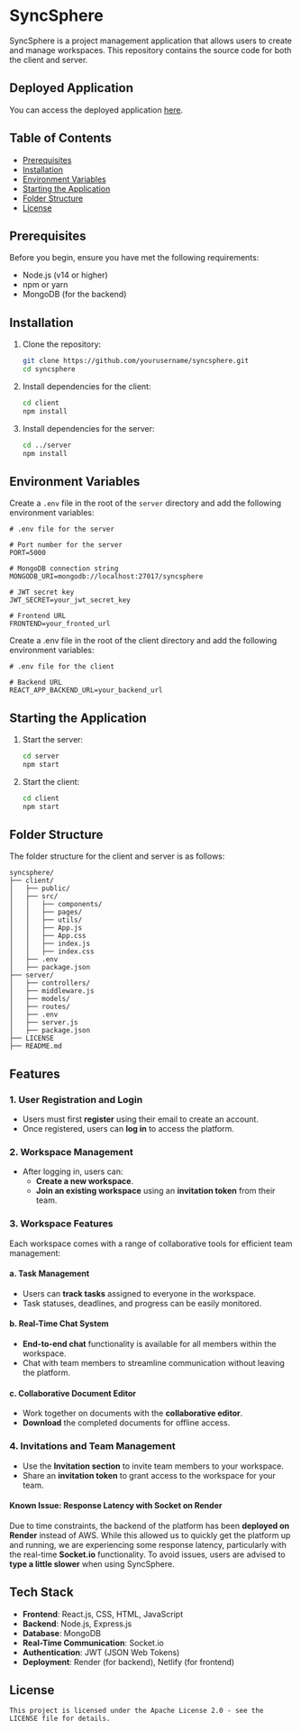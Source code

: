 # SyncSphere

SyncSphere is a project management application that allows users to create and manage workspaces. This repository contains the source code for both the client and server.

## Deployed Application

You can access the deployed application [here](https://syncsphere.netlify.app/).

## Table of Contents

- [Prerequisites](#prerequisites)
- [Installation](#installation)
- [Environment Variables](#environment-variables)
- [Starting the Application](#starting-the-application)
- [Folder Structure](#folder-structure)
- [License](#license)

## Prerequisites

Before you begin, ensure you have met the following requirements:

- Node.js (v14 or higher)
- npm or yarn
- MongoDB (for the backend)

## Installation

1. Clone the repository:

    ```bash
    git clone https://github.com/yourusername/syncsphere.git
    cd syncsphere
    ```

2. Install dependencies for the client:

    ```bash
    cd client
    npm install
    ```

3. Install dependencies for the server:

    ```bash
    cd ../server
    npm install
    ```

## Environment Variables

Create a `.env` file in the root of the `server` directory and add the following environment variables:

```env
# .env file for the server

# Port number for the server
PORT=5000

# MongoDB connection string
MONGODB_URI=mongodb://localhost:27017/syncsphere

# JWT secret key
JWT_SECRET=your_jwt_secret_key

# Frontend URL
FRONTEND=your_fronted_url
```

Create a .env file in the root of the client directory and add the following environment variables:

```env
# .env file for the client

# Backend URL
REACT_APP_BACKEND_URL=your_backend_url

```


## Starting the Application

1. Start the server:

    ```bash
    cd server
    npm start
    ```

2. Start the client:

    ```bash
    cd client
    npm start
    ```

## Folder Structure

The folder structure for the client and server is as follows:

```
syncsphere/
├── client/
│   ├── public/
│   ├── src/
│   │   ├── components/
│   │   ├── pages/
│   │   ├── utils/
│   │   ├── App.js
│   │   ├── App.css
│   │   ├── index.js
│   │   ├── index.css
│   ├── .env
│   ├── package.json
├── server/
│   ├── controllers/
│   ├── middleware.js
│   ├── models/
│   ├── routes/
│   ├── .env
│   ├── server.js
│   ├── package.json
├── LICENSE
├── README.md
```
## Features

### 1. User Registration and Login
- Users must first **register** using their email to create an account.
- Once registered, users can **log in** to access the platform.

### 2. Workspace Management
- After logging in, users can:
  - **Create a new workspace**.
  - **Join an existing workspace** using an **invitation token** from their team.

### 3. Workspace Features
Each workspace comes with a range of collaborative tools for efficient team management:

#### a. Task Management
- Users can **track tasks** assigned to everyone in the workspace.
- Task statuses, deadlines, and progress can be easily monitored.

#### b. Real-Time Chat System
- **End-to-end chat** functionality is available for all members within the workspace.
- Chat with team members to streamline communication without leaving the platform.

#### c. Collaborative Document Editor
- Work together on documents with the **collaborative editor**.
- **Download** the completed documents for offline access.

### 4. Invitations and Team Management
- Use the **Invitation section** to invite team members to your workspace.
- Share an **invitation token** to grant access to the workspace for your team.

#### Known Issue: Response Latency with Socket on Render

Due to time constraints, the backend of the platform has been **deployed on Render** instead of AWS. While this allowed us to quickly get the platform up and running, we are experiencing some response latency, particularly with the real-time **Socket.io** functionality.
To avoid issues, users are advised to **type a little slower** when using SyncSphere.

## Tech Stack

- **Frontend**: React.js, CSS, HTML, JavaScript
- **Backend**: Node.js, Express.js
- **Database**: MongoDB
- **Real-Time Communication**: Socket.io
- **Authentication**: JWT (JSON Web Tokens)
- **Deployment**: Render (for backend), Netlify (for frontend)



## License
    
```plaintext
This project is licensed under the Apache License 2.0 - see the LICENSE file for details.
```
